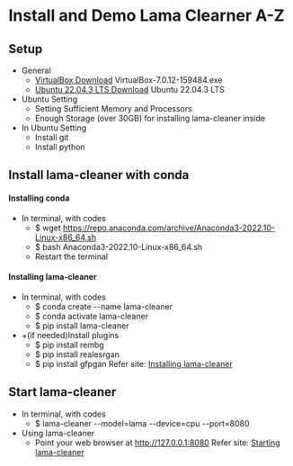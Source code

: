 # Install and Demo Lama Clearner A-Z

## Setup
- General
  - [VirtualBox Download](https://www.virtualbox.org/wiki/Downloads) VirtualBox-7.0.12-159484.exe 
  - [Ubuntu 22.04.3 LTS Download](https://ubuntu.com/download/desktop) Ubuntu 22.04.3 LTS
- Ubuntu Setting
  - Setting Sufficient Memory and Processors
  - Enough Storage (over 30GB) for installing lama-cleaner inside
- In Ubuntu Setting
  - Install git
  - Install python
 
## Install lama-cleaner with conda
#### Installing conda
- In terminal, with codes
  - $ wget https://repo.anaconda.com/archive/Anaconda3-2022.10-Linux-x86_64.sh
  - $ bash Anaconda3-2022.10-Linux-x86_64.sh
  - Restart the terminal
#### Installing lama-cleaner
- In terminal, with codes
  - $ conda create --name lama-cleaner
  - $ conda activate lama-cleaner
  - $ pip install lama-cleaner
- +(if needed)Install plugins
  - $ pip install rembg
  - $ pip install realesrgan
  - $ pip install gfpgan
Refer site: [Installing lama-cleaner](https://www.linuxlinks.com/machine-learning-linux-lama-cleaner-self-hostable-inpainting-tool/) 

## Start lama-cleaner
- In terminal, with codes
  - $ lama-cleaner --model=lama --device=cpu --port=8080
- Using lama-cleaner
  - Point your web browser at http://127.0.0.1:8080
Refer site: [Starting lama-cleaner](https://www.linuxlinks.com/machine-learning-linux-lama-cleaner-self-hostable-inpainting-tool/2/) 
